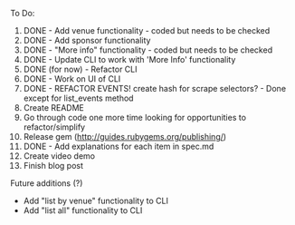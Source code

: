 To Do:

1. DONE - Add venue functionality - coded but needs to be checked
2. DONE - Add sponsor functionality
3. DONE - "More info" functionality - coded but needs to be checked
4. DONE - Update CLI to work with 'More Info' functionality
5. DONE (for now) - Refactor CLI
6. DONE - Work on UI of CLI
7. DONE - REFACTOR EVENTS! create hash for scrape selectors? - Done except for list_events method
8. Create README
9. Go through code one more time looking for opportunities to refactor/simplify
10. Release gem (http://guides.rubygems.org/publishing/)
11. DONE - Add explanations for each item in spec.md
12. Create video demo
13. Finish blog post

Future additions (?)
* Add "list by venue" functionality to CLI
* Add "list all" functionality to CLI
